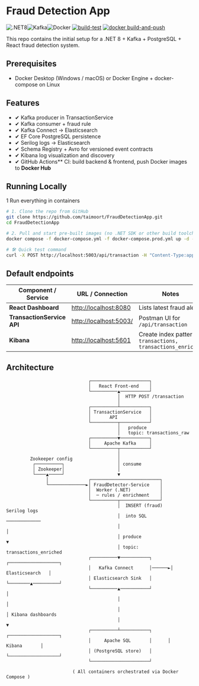 # Fraud Detection App

<img alt=".NET8" src="https://img.shields.io/badge/.NET-8.0-green"/><img alt="Kafka" src="https://img.shields.io/badge/Kafka-3.3-blue"/><img alt="Docker" src="https://img.shields.io/badge/Docker-ready-lightblue"/> 
[![build-test](https://github.com/taimoort/FraudDetectionApp/actions/workflows/ci.yml/badge.svg?branch=main)](https://github.com/taimoort/FraudDetectionApp/actions/workflows/ci.yml)
[![docker build-and-push](https://github.com/taimoort/FraudDetectionApp/actions/workflows/docker-build.yml/badge.svg?branch=main)](https://github.com/taimoort/FraudDetectionApp/actions/workflows/docker-build.yml)

This repo contains the initial setup for a .NET 8 + Kafka + PostgreSQL + React fraud detection system.

## Prerequisites

- Docker Desktop (Windows / macOS) or Docker Engine + docker-compose on Linux 

## Features

- ✔ Kafka producer in TransactionService
- ✔ Kafka consumer + fraud rule
- ✔ Kafka Connect → Elasticsearch
- ✔ EF Core PostgreSQL persistence
- ✔ Serilog logs → Elasticsearch
- ✔ Schema Registry + Avro for versioned event contracts
- ✔ Kibana log visualization and discovery
- ✔ GitHub Actions** CI: build backend & frontend, push Docker images to **Docker Hub**

## Running Locally

1  Run everything in containers

   ```bash
   # 1. Clone the repo from GitHub
   git clone https://github.com/taimoort/FraudDetectionApp.git
   cd FraudDetectionApp

   # 2. Pull and start pre-built images (no .NET SDK or other build toolchain required)
   docker compose -f docker-compose.yml -f docker-compose.prod.yml up -d --build

   # 🛠 Quick test command
   curl -X POST http://localhost:5003/api/transaction -H "Content-Type:application/json" -d '{ "transactionId":"a1b2c3d4-e5f6-1234-abcd-1234567890ab","amount":15000,"timestamp":"2025-06-18T17:07:00Z"}' 
   ``` 
## Default endpoints

| Component / Service           | URL / Connection                                   | Notes                                                     |
|-------------------------------|----------------------------------------------------|-----------------------------------------------------------|
| **React Dashboard**           | <http://localhost:8080>                            | Lists latest fraud alerts                                 |
| **TransactionService API**    | <http://localhost:5003/>                           | Postman UI for `/api/transaction`                         |
| **Kibana**                    | <http://localhost:5601>                            | Create index pattern `transactions, transactions_enriched`|

## Architecture

                                   ┌──────────────────────┐
                                   │   React Front-end    │
                                   └──────────▲───────────┘
                                              │  HTTP POST /transaction
                                              │
                                   ┌──────────┴───────────┐
                                   │ TransactionService   │
                                   │       API            │
                                   └──────────┬───────────┘
                                              │   produce
                                              │   topic: transactions_raw
                                   ┌──────────▼───────────┐
                                   │     Apache Kafka     │
                                   └──────────┬───────────┘
                                              │
             Zookeeper config                 │
              ┌──────────┐                    │ consume
              │ Zookeeper│                    │
              └────▲─────┘                    ▼
                   │               ┌──────────────────────────┐
                   └──────────────►│ FraudDetector-Service    │
                                   │  Worker (.NET)           │
                                   │  ─ rules / enrichment    │
                                   └──────────┬───────────────┘
                                              │  INSERT (fraud)           Serilog logs
                                              │  into SQL                 ─────────────
                                              │                           │
                                              │ produce                   ▼
                                              │ topic: transactions_enriched
                                   ┌──────────▼───────────┐       ┌───────────────────┐
                                   │   Kafka Connect      │──────►│   Elasticsearch   │
                                   │ Elasticsearch Sink   │       └────────▲──────────┘
                                   └──────────▲───────────┘                │
                                              │                            │
                                              │                            │ Kibana dashboards
                                              │                            ▼
                                   ┌──────────┴───────────┐      ┌───────────────────┐
                                   │     Apache SQL       │      │      Kibana       │
                                   │ (PostgreSQL store)   │      └───────────────────┘
                                   └──────────────────────┘

                             ( All containers orchestrated via Docker Compose )
